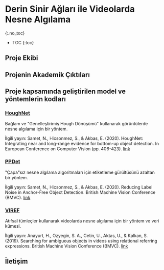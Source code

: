 # Derin Sinir Ağları ile Videolarda Nesne Algılama

{:.no_toc}

* TOC 
{:toc}

## Proje Ekibi 

## Projenin Akademik Çıktıları

##  Proje kapsamında geliştirilen model ve yöntemlerin kodları

### [HoughNet](https://github.com/nerminsamet/houghnet) 

Bağlam ve "Genelleştirimiş Hough Dönüşümü" kullanarak görüntülerde nesne algılama için bir yöntem. 

İlgili yayın: Samet, N., Hicsonmez, S., & Akbas, E. (2020). HoughNet: Integrating near and long-range evidence for bottom-up object detection. In European Conference on Computer Vision (pp. 406-423).  [link](https://link.springer.com/chapter/10.1007/978-3-030-58595-2_25)

### [PPDet](https://github.com/nerminsamet/ppdet)

"Çapa"sız nesne algılama algoritmaları için etiketleme gürültüsünü azaltan bir yöntem. 

İlgili yayın: Samet, N., Hicsonmez, S., & Akbas, E. (2020). Reducing Label Noise in Anchor-Free Object Detection. British Machine Vision Conference (BMVC). [link](https://www.bmvc2020-conference.com/conference/papers/paper_0737.html)

### [VIREF](https://github.com/hazananayurt/viref)

Atıfsal tümleçler kullanarak videolarda nesne algılama için bir yöntem ve veri kümesi. 

İlgili yayın: Anayurt, H., Ozyegin, S. A., Cetin, U., Aktas, U., & Kalkan, S. (2019). Searching for ambiguous objects in videos using relational referring expressions. British Machine Vision Conference (BMVC). [link](https://bmvc2019.org/wp-content/uploads/papers/0697-paper.pdf)

## İletişim
